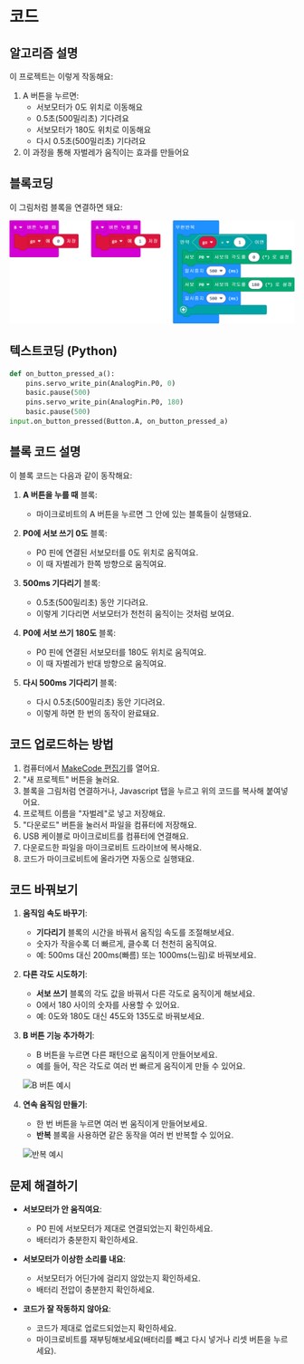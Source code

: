 # 코드

## 알고리즘 설명

이 프로젝트는 이렇게 작동해요:

1. A 버튼을 누르면:
   - 서보모터가 0도 위치로 이동해요
   - 0.5초(500밀리초) 기다려요
   - 서보모터가 180도 위치로 이동해요
   - 다시 0.5초(500밀리초) 기다려요
2. 이 과정을 통해 자벌레가 움직이는 효과를 만들어요

## 블록코딩

이 그림처럼 블록을 연결하면 돼요:

![코드 블록](/img/microbit-inchworm-code.png)

## 텍스트코딩 (Python)

```python
def on_button_pressed_a():
    pins.servo_write_pin(AnalogPin.P0, 0)
    basic.pause(500)
    pins.servo_write_pin(AnalogPin.P0, 180)
    basic.pause(500)
input.on_button_pressed(Button.A, on_button_pressed_a)
```

## 블록 코드 설명

이 블록 코드는 다음과 같이 동작해요:

1. **A 버튼을 누를 때** 블록: 
   - 마이크로비트의 A 버튼을 누르면 그 안에 있는 블록들이 실행돼요.

2. **P0에 서보 쓰기 0도** 블록:
   - P0 핀에 연결된 서보모터를 0도 위치로 움직여요.
   - 이 때 자벌레가 한쪽 방향으로 움직여요.

3. **500ms 기다리기** 블록:
   - 0.5초(500밀리초) 동안 기다려요.
   - 이렇게 기다리면 서보모터가 천천히 움직이는 것처럼 보여요.

4. **P0에 서보 쓰기 180도** 블록:
   - P0 핀에 연결된 서보모터를 180도 위치로 움직여요.
   - 이 때 자벌레가 반대 방향으로 움직여요.

5. **다시 500ms 기다리기** 블록:
   - 다시 0.5초(500밀리초) 동안 기다려요.
   - 이렇게 하면 한 번의 동작이 완료돼요.

## 코드 업로드하는 방법

1. 컴퓨터에서 [MakeCode 편집기](https://makecode.microbit.org/)를 열어요.
2. "새 프로젝트" 버튼을 눌러요.
3. 블록을 그림처럼 연결하거나, Javascript 탭을 누르고 위의 코드를 복사해 붙여넣어요.
4. 프로젝트 이름을 "자벌레"로 넣고 저장해요.
5. "다운로드" 버튼을 눌러서 파일을 컴퓨터에 저장해요.
6. USB 케이블로 마이크로비트를 컴퓨터에 연결해요.
7. 다운로드한 파일을 마이크로비트 드라이브에 복사해요.
8. 코드가 마이크로비트에 올라가면 자동으로 실행돼요.

## 코드 바꿔보기

1. **움직임 속도 바꾸기**:
   - **기다리기** 블록의 시간을 바꿔서 움직임 속도를 조절해보세요.
   - 숫자가 작을수록 더 빠르게, 클수록 더 천천히 움직여요.
   - 예: 500ms 대신 200ms(빠름) 또는 1000ms(느림)로 바꿔보세요.

2. **다른 각도 시도하기**:
   - **서보 쓰기** 블록의 각도 값을 바꿔서 다른 각도로 움직이게 해보세요.
   - 0에서 180 사이의 숫자를 사용할 수 있어요.
   - 예: 0도와 180도 대신 45도와 135도로 바꿔보세요.

3. **B 버튼 기능 추가하기**:
   - B 버튼을 누르면 다른 패턴으로 움직이게 만들어보세요.
   - 예를 들어, 작은 각도로 여러 번 빠르게 움직이게 만들 수 있어요.

   ![B 버튼 예시](/img/b-button-example.png)

4. **연속 움직임 만들기**:
   - 한 번 버튼을 누르면 여러 번 움직이게 만들어보세요.
   - **반복** 블록을 사용하면 같은 동작을 여러 번 반복할 수 있어요.
   
   ![반복 예시](/img/repeat-example.png)

## 문제 해결하기

- **서보모터가 안 움직여요**: 
  - P0 핀에 서보모터가 제대로 연결되었는지 확인하세요.
  - 배터리가 충분한지 확인하세요.
  
- **서보모터가 이상한 소리를 내요**:
  - 서보모터가 어딘가에 걸리지 않았는지 확인하세요.
  - 배터리 전압이 충분한지 확인하세요.
  
- **코드가 잘 작동하지 않아요**:
  - 코드가 제대로 업로드되었는지 확인하세요.
  - 마이크로비트를 재부팅해보세요(배터리를 빼고 다시 넣거나 리셋 버튼을 누르세요).